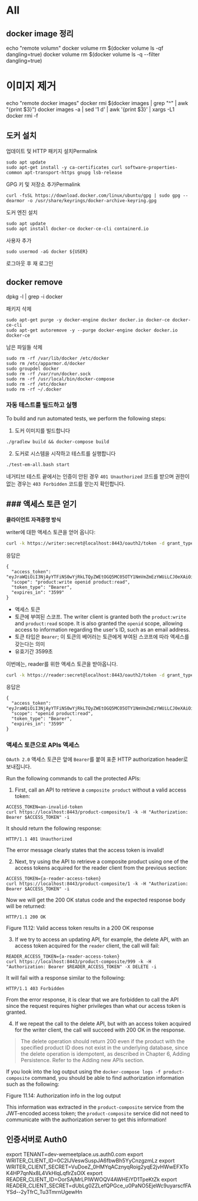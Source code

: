 # All

## docker image 정리

echo "remote volumn"
docker volume rm $(docker volume ls -qf dangling=true)
docker volume rm $(docker volume ls -q --filter dangling=true)

# 이미지 제거
echo "remote docker images"
docker rmi $(docker images | grep "^<none>" | awk "{print $3}")
docker images -a | sed '1 d' | awk '{print $3}' | xargs -L1 docker rmi -f


## 도커 설치

업데이트 및 HTTP 패키지 설치Permalink
```
sudo apt update
sudo apt-get install -y ca-certificates curl software-properties-common apt-transport-https gnupg lsb-release
```

GPG 키 및 저장소 추가Permalink

```
curl -fsSL https://download.docker.com/linux/ubuntu/gpg | sudo gpg --dearmor -o /usr/share/keyrings/docker-archive-keyring.gpg

```

도커 엔진 설치
```
sudo apt update
sudo apt install docker-ce docker-ce-cli containerd.io
```

사용자 추가

```
sudo usermod -aG docker ${USER}
```

로그아웃 후 재 로그인


## docker remove

dpkg -l | grep -i docker
 

패키지 삭제

```
sudo apt-get purge -y docker-engine docker docker.io docker-ce docker-ce-cli
sudo apt-get autoremove -y --purge docker-engine docker docker.io docker-ce
```

남은 파일들 삭제

```
sudo rm -rf /var/lib/docker /etc/docker
sudo rm /etc/apparmor.d/docker
sudo groupdel docker
sudo rm -rf /var/run/docker.sock
sudo rm -rf /usr/local/bin/docker-compose
sudo rm -rf /etc/docker
sudo rm -rf ~/.docker
```

### 자동 테스트를 빌드하고 실행

To build and run automated tests, we perform the following steps:

1. 도커 이미지를 빌드합니다
```
./gradlew build && docker-compose build
```
2. 도커로 시스템을 시작하고 테스트를 실행합니다
```
./test-em-all.bash start
```
네거티브 테스트 끝에서는 인증이 안된 경우 `401 Unauthorized` 코드를 받으며 권한이 없는 경우는 `403 Forbidden` 코드를 얻는지 확인합니다.


## ### 액세스 토큰 얻기

**클라이언트 자격증명 방식**

writer에 대한 액세스 토큰을 얻어 옵니다:

```sh
curl -k https://writer:secret@localhost:8443/oauth2/token -d grant_type=client_credentials -s | jq .
```

응답은
```
{
  "access_token": "eyJraWQiOiI3NjAyYTFiNS0wYjRkLTQyZWEtOGQ5MC05OTY1NmVmZmEzYWUiLCJ0eXAiOiJKV1QiLCJhbGciOiJSUzI1NiJ9.eyJzdWIiOiJ3cml0ZXIiLCJhdWQiOiJ3cml0ZXI...",
  "scope": "product:write openid product:read",
  "token_type": "Bearer",
  "expires_in": "3599"
}
```
- 액세스 토큰
- 토큰에 부여된 스코프. The writer client is granted both the `product:write` and `product:read` scope. It is also granted the `openid` scope, allowing access to information regarding the user's ID, such as an email address.
- 토큰 타입은 `Bearer`; 이 토큰의 베어러는 토큰에게 부여된 스코프에 따라 액세스를 갖는다는 의미
- 유효기간 3599초

이번에는, reader를 위한 액세스 토큰을 받아옵니다.

```sh
curl -k https://reader:secret@localhost:8443/oauth2/token -d grant_type=client_credentials -s | jq .
```
응답은
```
{
  "access_token": "eyJraWQiOiI3NjAyYTFiNS0wYjRkLTQyZWEtOGQ5MC05OTY1NmVmZmEzYWUiLCJ0eXAiOiJKV1QiLCJhbGciOiJSUzI1NiJ9.eyJzdWIiOiJyZWFkZXIiLCJhdWQiOiJyZWFkZXIiL...",
  "scope": "openid product:read",
  "token_type": "Bearer",
  "expires_in": "3599"
}
```

### 액세스 토큰으로 APIs 액세스

`OAuth 2.0`  액세스 토큰은 앞에 `Bearer`를 붙여 표준 HTTP authorization header로 보내집니다.

Run the following commands to call the protected APIs:

1. First, call an API to retrieve a `composite product` without a valid access token:
```
ACCESS_TOKEN=an-invalid-token
curl https://localhost:8443/product-composite/1 -k -H "Authorization: Bearer $ACCESS_TOKEN" -i  
```
It should return the following response:

```
HTTP/1.1 401 Unauthorized
```

The error message clearly states that the access token is invalid!

2. Next, try using the API to retrieve a composite product using one of the access tokens acquired for the reader client from the previous section:
```
ACCESS_TOKEN={a-reader-access-token}
curl https://localhost:8443/product-composite/1 -k -H "Authorization: Bearer $ACCESS_TOKEN" -i 
```
Now we will get the 200 OK status code and the expected response body will be returned:

```
HTTP/1.1 200 OK
```
Figure 11.12: Valid access token results in a 200 OK response

3. If we try to access an updating API, for example, the delete API, with an access token acquired for the `reader` client, the call will fail:
```
READER_ACCESS_TOKEN={a-reader-access-token}
curl https://localhost:8443/product-composite/999 -k -H "Authorization: Bearer $READER_ACCESS_TOKEN" -X DELETE -i  
```

It will fail with a response similar to the following:

```
HTTP/1.1 403 Forbidden
```

From the error response, it is clear that we are forbidden to call the API since the request requires higher privileges than what our access token is granted.

4. If we repeat the call to the delete API, but with an access token acquired for the writer client, the call will succeed with 200 OK in the response.

> The delete operation should return 200 even if the product with the specified product ID does not exist in the underlying database, since the delete operation is idempotent, as described in Chapter 6, Adding Persistence. Refer to the Adding new APIs section.

If you look into the log output using the `docker-compose logs -f product-composite` command, you should be able to find authorization information such as the following:


Figure 11.14: Authorization info in the log output

This information was extracted in the `product-composite` service from the JWT-encoded access token; the `product-composite` service did not need to communicate with the authorization server to get this information!


## 인증서버로 Auth0

export TENANT=dev-wemeetplace.us.auth0.com
export WRITER_CLIENT_ID=0C2IJVeswSuspJA6fbwBh5YyCnzgzmLz
export WRITER_CLIENT_SECRET=VuDoeZ_0HMYqACznyqRoig2yqE2jvHWwEFXToK4HP7qnNx8L4VkHlqLqflrZsOlX
export READER_CLIENT_ID=OorSAjMrLPlWWOQV4AWHEiYD1TpeKtZk
export READER_CLIENT_SECRET=dUbLg0ZZLefQPGce_u0PaNO5EjeWc9uyarscfFAYSd--2yTfrC_Tu3TmrnUgewHn